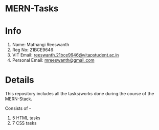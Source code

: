 # MERN-Tasks

# Info
1) Name: Mathangi Reeswanth
2) Reg No: 21BCE9646
3) VIT Email: reeswanth.21bce9646@vitapstudent.ac.in
4) Personal Email: mreeswanth@gmail.com

# Details
This repository includes all the tasks/works done during the course of the MERN-Stack.

Consists of - 
1) 5 HTML tasks
2) 7 CSS tasks
